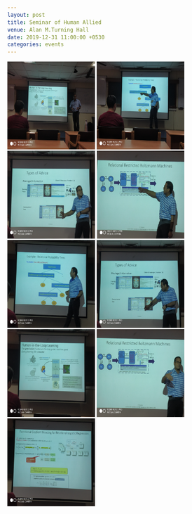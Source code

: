 ```yaml
---
layout: post
title: Seminar of Human Allied 
venue: Alan M.Turning Hall
date: 2019-12-31 11:00:00 +0530
categories: events 
---
```



<img src="/images/1-01.png" style="width:200px;height:200px;"/>
<img src="/images/2-01.png" style="width:200px;height:200px;"/>
<img src="/images/3-01.png" style="width:200px;height:200px;"/>
<img src="/images/4-01.png" style="width:200px;height:200px;"/>
<img src="/images/5-01.png" style="width:200px;height:200px;"/>
<img src="/images/6-01.png" style="width:200px;height:200px;"/>
<img src="/images/7-01.png" style="width:200px;height:200px;"/>
<img src="/images/8.png" style="width:200px;height:200px;"/>
<img src="/images/9-01.png" style="width:200px;height:200px;"/>   

    


